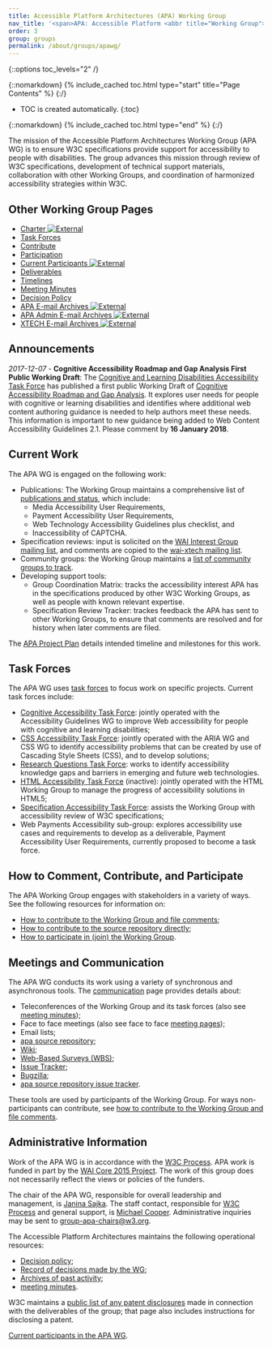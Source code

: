 ```yaml
---
title: Accessible Platform Architectures (APA) Working Group
nav_title: '<span>APA: Accessible Platform <abbr title="Working Group">WG</abbr></span>'
order: 3
group: groups
permalink: /about/groups/apawg/
---
```


{::options toc_levels="2" /}

{::nomarkdown}
{% include_cached toc.html type="start" title="Page Contents" %}
{:/}

-   TOC is created automatically.
{:toc}

{::nomarkdown}
{% include_cached toc.html type="end" %}
{:/}

The mission of the Accessible Platform Architectures Working Group (APA
WG) is to ensure W3C specifications provide support for accessibility to
people with disabilities. The group advances this mission through review
of W3C specifications, development of technical support materials,
collaboration with other Working Groups, and coordination of harmonized
accessibility strategies within W3C.

## Other Working Group Pages

-   [Charter ![External](//www.w3.org/Icons/tr.png)](/WAI/APA/charter)
-   [Task Forces](https://www.w3.org/WAI/APA/task-forces)
-   [Contribute](https://www.w3.org/WAI/APA/contribute)
-   [Participation](https://www.w3.org/WAI/APA/participation)
-   [Current Participants ![External](//www.w3.org/Icons/tr.png)](/2000/09/dbwg/details?group=83907&public=1)
-   [Deliverables](https://www.w3.org/WAI/APA/deliverables)
-   [Timelines](https://www.w3.org/WAI/APA/project)
-   [Meeting Minutes](https://www.w3.org/WAI/APA/minutes)
-   [Decision Policy](https://www.w3.org/WAI/APA/decision-policy)
-   [APA E-mail Archives ![External](//www.w3.org/Icons/tr.png)](https://lists.w3.org/Archives/Public/public-apa/)
-   [APA Admin E-mail Archives ![External](//www.w3.org/Icons/tr.png)](https://lists.w3.org/Archives/Public/public-apa-admin/)
-   [XTECH E-mail Archives ![External](//www.w3.org/Icons/tr.png)](http://lists.w3.org/Archives/Public/wai-xtech/)

## Announcements

*2017-12-07* - **Cognitive Accessibility Roadmap and Gap Analysis First
Public Working Draft**: The [Cognitive and Learning Disabilities
Accessibility Task Force](https://www.w3.org/WAI/PF/cognitive-a11y-tf/)
has published a first public Working Draft of [Cognitive Accessibility
Roadmap and Gap
Analysis](https://www.w3.org/TR/2017/WD-coga-gap-analysis-20171207/). It
explores user needs for people with cognitive or learning disabilities
and identifies where additional web content authoring guidance is needed
to help authors meet these needs. This information is important to new
guidance being added to Web Content Accessibility Guidelines 2.1. Please
comment by **16 January 2018**.

## Current Work

The APA WG is engaged on the following work:

-   Publications: The Working Group maintains a comprehensive list of
    [publications and status](https://www.w3.org/WAI/APA/deliverables), which include:
    -   Media Accessibility User Requirements,
    -   Payment Accessibility User Requirements,
    -   Web Technology Accessibility Guidelines plus checklist, and
    -   Inaccessibility of CAPTCHA.
-   Specification reviews: input is solicited on the [WAI Interest Group
    mailing list](http://lists.w3.org/Archives/Public/w3c-wai-ig/), and
    comments are copied to the [wai-xtech mailing
    list](https://lists.w3.org/Archives/Public/wai-xtech/).
-   Community groups: the Working Group maintains a [list of community
    groups to
    track](https://www.w3.org/WAI/PF/wiki/Spec_Review/Community_Groups).
-   Developing support tools:
    -   Group Coordination Matrix: tracks the accessibility interest APA
        has in the specifications produced by other W3C Working Groups,
        as well as people with known relevant expertise.
    -   Specification Review Tracker: trackes feedback the APA has sent
        to other Working Groups, to ensure that comments are resolved
        and for history when later comments are filed.

The [APA Project Plan](https://www.w3.org/WAI/APA/project) details intended timeline and milestones
for this work.

## Task Forces

The APA WG uses [task forces](https://www.w3.org/WAI/APA/task-forces) to focus work on specific
projects. Current task forces include:

-   [Cognitive Accessibility Task Force](/WAI/PF/cognitive-a11y-tf/):
    jointly operated with the Accessibility Guidelines WG to improve Web
    accessibility for people with cognitive and learning disabilities;
-   [CSS Accessibility Task Force](https://www.w3.org/WAI/APA/task-forces/css-a11y/): jointly
    operated with the ARIA WG and CSS WG to identify accessibility
    problems that can be created by use of Cascading Style Sheets (CSS),
    and to develop solutions;
-   [Research Questions Task Force](https://www.w3.org/WAI/APA/task-forces/research-questions/):
    works to identify accessibility knowledge gaps and barriers in
    emerging and future web technologies.
-   [HTML Accessibility Task Force](/WAI/PF/html-task-force) (inactive):
    jointly operated with the HTML Working Group to manage the progress
    of accessibility solutions in HTML5;
-   [Specification Accessibility Task
    Force](/WAI/PF/Group/spec-review-tf): assists the Working Group with
    accessibility review of W3C specifications;
-   Web Payments Accessibility sub-group: explores accessibility use
    cases and requirements to develop as a deliverable, Payment
    Accessibility User Requirements, currently proposed to become a task
    force.

## How to Comment, Contribute, and Participate

The APA Working Group engages with stakeholders in a variety of ways.
See the following resources for information on:

-   [How to contribute to the Working Group and file
    comments](contribute);
-   [How to contribute to the source repository
    directly](https://github.com/w3c/apa/);
-   [How to participate in (join) the Working Group](participation).

## Meetings and Communication

The APA WG conducts its work using a variety of synchronous and
asynchronous tools. The [communication](https://www.w3.org/WAI/APA/communication) page provides
details about:

-   Teleconferences of the Working Group and its task forces (also see
    [meeting minutes](https://www.w3.org/WAI/APA/minutes));
-   Face to face meetings (also see face to face [meeting
    pages](wiki/Meetings));
-   Email lists;
-   [apa source repository](https://github.com/w3c/apa/);
-   [Wiki](wiki/);
-   [Web-Based Surveys (WBS)](/2002/09/wbs/83907/);
-   [Issue Tracker](https://www.w3.org/WAI/APA/track/);
-   [Bugzilla](https://www.w3.org/Bugs/Public/);
-   [apa source repository issue
    tracker](https://github.com/w3c/apa/issues).

These tools are used by participants of the Working Group. For ways
non-participants can contribute, see [how to contribute to the Working
Group and file comments](contribute).

## Administrative Information

Work of the APA WG is in accordance with the [W3C
Process](http://www.w3.org/2015/Process-20150901/). APA work is funded
in part by the [WAI Core 2015 Project](http://www.w3.org/WAI/Core2015/).
The work of this group does not necessarily reflect the views or
policies of the funders.

The chair of the APA WG, responsible for overall leadership and
management, is [Janina Sajka](mailto:janina@rednote.net). The staff
contact, responsible for [W3C
Process](http://www.w3.org/Consortium/Process/) and general support, is
[Michael Cooper](http://www.w3.org/People/cooper/). Administrative
inquiries may be sent to <group-apa-chairs@w3.org>.

The Accessible Platform Architectures maintains the following
operational resources:

-   [Decision policy](decision-policy);
-   [Record of decisions made by the WG](wiki/Decisions);
-   [Archives of past activity](archive);
-   [meeting minutes](minutes).

W3C maintains a [public list of any patent
disclosures](http://www.w3.org/2004/01/pp-impl/83907/status) made in
connection with the deliverables of the group; that page also includes
instructions for disclosing a patent.

[Current participants in the APA
WG](https://www.w3.org/2000/09/dbwg/details?group=83907&amp;public=1).